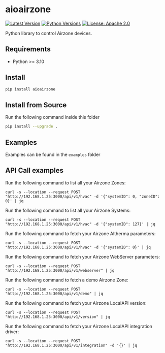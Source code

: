 # aioairzone
[![Latest Version][mdversion-button]][md-pypi]
[![Python Versions][pyversion-button]][md-pypi]
[![License: Apache 2.0][apache-button]](LICENSE)

[apache-button]: https://img.shields.io/badge/License-Apache%202.0-blue.svg
[md-pypi]: https://pypi.org/project/aioairzone
[mdversion-button]: https://img.shields.io/pypi/v/aioairzone.svg
[pyversion-button]: https://img.shields.io/pypi/pyversions/aioairzone.svg

Python library to control Airzone devices.

## Requirements
- Python >= 3.10

## Install
```bash
pip install aioairzone
```

## Install from Source
Run the following command inside this folder
```bash
pip install --upgrade .
```

## Examples
Examples can be found in the `examples` folder

## API Call examples
Run the following command to list all your Airzone Zones:
```
curl -s --location --request POST "http://192.168.1.25:3000/api/v1/hvac" -d '{"systemID": 0, "zoneID": 0}' | jq
```

Run the following command to list all your Airzone Systems:
```
curl -s --location --request POST "http://192.168.1.25:3000/api/v1/hvac" -d '{"systemID": 127}' | jq
```

Run the following command to fetch your Airzone Altherma parameters:
```
curl -s --location --request POST "http://192.168.1.25:3000/api/v1/hvac" -d '{"systemID": 0}' | jq
```

Run the following command to fetch your Airzone WebServer parameters:
```
curl -s --location --request POST "http://192.168.1.25:3000/api/v1/webserver" | jq
```

Run the following command to fetch a demo Airzone Zone:
```
curl -s --location --request POST "http://192.168.1.25:3000/api/v1/demo" | jq
```

Run the following command to fetch your Airzone LocalAPI version:
```
curl -s --location --request POST "http://192.168.1.25:3000/api/v1/version" | jq
```

Run the following command to fetch your Airzone LocalAPI integration driver:
```
curl -s --location --request POST "http://192.168.1.25:3000/api/v1/integration" -d '{}' | jq
```
